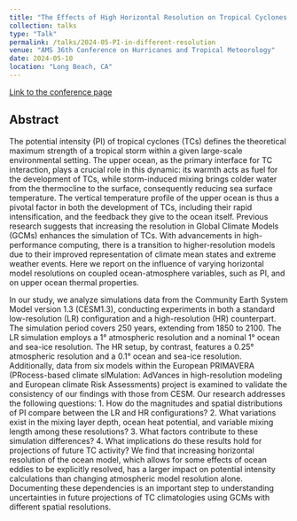 ```yaml
---
title: "The Effects of High Horizontal Resolution on Tropical Cyclones' Potential Intensity and Upper Ocean Heat Content in the CESM"
collection: talks
type: "Talk"
permalink: /talks/2024-05-PI-in-different-resolution
venue: "AMS 36th Conference on Hurricanes and Tropical Meteorology"
date: 2024-05-10
location: "Long Beach, CA"
---
```


[Link to the conference page](https://ams.confex.com/ams/36Hurricanes/meetingapp.cgi/Paper/442582)

## Abstract

The potential intensity (PI) of tropical cyclones (TCs) defines the theoretical maximum strength of a tropical storm within a given large-scale environmental setting. The upper ocean, as the primary interface for TC interaction, plays a crucial role in this dynamic: its warmth acts as fuel for the development of TCs, while storm-induced mixing brings colder water from the thermocline to the surface, consequently reducing sea surface temperature. The vertical temperature profile of the upper ocean is thus a pivotal factor in both the development of TCs, including their rapid intensification, and the feedback they give to the ocean itself. Previous research suggests that increasing the resolution in Global Climate Models (GCMs) enhances the simulation of TCs. With advancements in high-performance computing, there is a transition to higher-resolution models due to their improved representation of climate mean states and extreme weather events. Here we report on the influence of varying horizontal model resolutions on coupled ocean-atmosphere variables, such as PI, and on upper ocean thermal properties.

In our study, we analyze simulations data from the Community Earth System Model version 1.3 (CESM1.3), conducting experiments in both a standard low-resolution (LR) configuration and a high-resolution (HR) counterpart. The simulation period covers 250 years, extending from 1850 to 2100. The LR simulation employs a 1° atmospheric resolution and a nominal 1° ocean and sea-ice resolution. The HR setup, by contrast, features a 0.25° atmospheric resolution and a 0.1° ocean and sea-ice resolution. Additionally, data from six models within the European PRIMAVERA (PRocess-based climate sIMulation: AdVances in high-resolution modeling and European climate Risk Assessments) project is examined to validate the consistency of our findings with those from CESM. Our research addresses the following questions: 1. How do the magnitudes and spatial distributions of PI compare between the LR and HR configurations? 2. What variations exist in the mixing layer depth, ocean heat potential, and variable mixing length among these resolutions? 3. What factors contribute to these simulation differences? 4. What implications do these results hold for projections of future TC activity? We find that increasing horizontal resolution of the ocean model, which allows for some effects of ocean eddies to be explicitly resolved, has a larger impact on potential intensity calculations than changing atmospheric model resolution alone. Documenting these dependencies is an important step to understanding uncertainties in future projections of TC climatologies using GCMs with different spatial resolutions.
